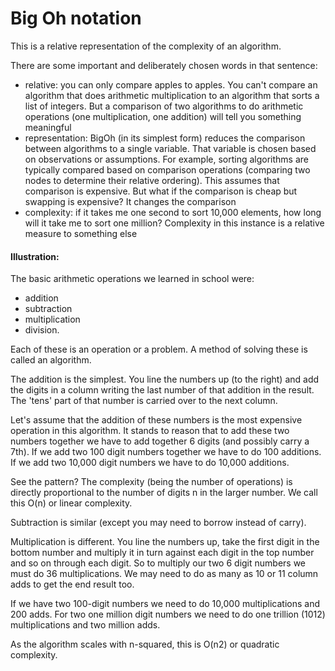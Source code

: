 <h1>Big Oh notation</h1>

This is a relative representation of the complexity of an algorithm.

There are some important and deliberately chosen words in that sentence:
<ul>
<li>relative: you can only compare apples to apples. You can't compare an algorithm that does arithmetic multiplication to an algorithm that sorts a list of integers. But a comparison of two algorithms to do arithmetic operations (one multiplication, one addition) will tell you something meaningful</li>
<li>representation: BigOh (in its simplest form) reduces the comparison between algorithms to a single variable. That variable is chosen based on observations or assumptions. For example, sorting algorithms are typically compared based on comparison operations (comparing two nodes to determine their relative ordering). This assumes that comparison is expensive. But what if the comparison is cheap but swapping is expensive? It changes the comparison</li>
<li>complexity: if it takes me one second to sort 10,000 elements, how long will it take me to sort one million? Complexity in this instance is a relative measure to something else</li>
</ul>


<h4>Illustration:</h4>

The basic arithmetic operations we learned in school were:
<ul>
<li>addition</li>
<li>subtraction</li>
<li>multiplication</li>
<li>division.</li>
</ul>

Each of these is an operation or a problem. A method of solving these is called an algorithm.

The addition is the simplest. You line the numbers up (to the right) and add the digits in a column writing the last number of that addition in the result. The 'tens' part of that number is carried over to the next column.

Let's assume that the addition of these numbers is the most expensive operation in this algorithm. It stands to reason that to add these two numbers together we have to add together 6 digits (and possibly carry a 7th). If we add two 100 digit numbers together we have to do 100 additions. If we add two 10,000 digit numbers we have to do 10,000 additions.

See the pattern? The complexity (being the number of operations) is directly proportional to the number of digits n in the larger number. We call this O(n) or linear complexity.

Subtraction is similar (except you may need to borrow instead of carry).

Multiplication is different. You line the numbers up, take the first digit in the bottom number and multiply it in turn against each digit in the top number and so on through each digit. So to multiply our two 6 digit numbers we must do 36 multiplications. We may need to do as many as 10 or 11 column adds to get the end result too.

If we have two 100-digit numbers we need to do 10,000 multiplications and 200 adds. For two one million digit numbers we need to do one trillion (1012) multiplications and two million adds.

As the algorithm scales with n-squared, this is O(n2) or quadratic complexity.
